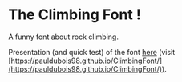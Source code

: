 <link rel="stylesheet" type="text/css" media="all" href="readme.css" />

# The Climbing Font !

A funny font about rock climbing.

Presentation (and quick test) of the font [here](https://pauldubois98.github.io/ClimbingFont/) (visit [https://pauldubois98.github.io/ClimbingFont/](https://pauldubois98.github.io/ClimbingFont/)).
